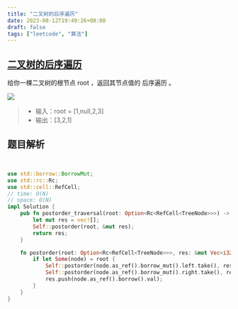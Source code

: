 ```yaml
---
title: "二叉树的后序遍历"
date: 2023-08-12T19:49:26+08:00
draft: false
tags: ["leetcode", "算法"]
---
```


## [二叉树的后序遍历](https://leetcode.cn/problems/binary-tree-postorder-traversal/)

给你一棵二叉树的根节点 root ，返回其节点值的 后序遍历 。

![](https://assets.leetcode.com/uploads/2020/08/28/pre1.jpg)

>- 输入：root = [1,null,2,3]
>- 输出：[3,2,1]


## 题目解析

```rust


use std::borrow::BorrowMut;
use std::rc::Rc;
use std::cell::RefCell;
// time: O(N)
// space: O(N)
impl Solution {
    pub fn postorder_traversal(root: Option<Rc<RefCell<TreeNode>>>) -> Vec<i32> {
        let mut res = vec![];
        Self::postorder(root, &mut res);
        return res;
    }

    fn postorder(root: Option<Rc<RefCell<TreeNode>>>, res: &mut Vec<i32>) {
        if let Some(node) = root {
            Self::postorder(node.as_ref().borrow_mut().left.take(), res);
            Self::postorder(node.as_ref().borrow_mut().right.take(), res);
            res.push(node.as_ref().borrow().val);
        }
    }
}
```
